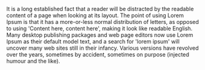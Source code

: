 It is a long established fact that a reader will be distracted by the readable content of a page when looking at its layout. 
The point of using Lorem Ipsum is that it has a more-or-less normal distribution of letters, as opposed to using 'Content here,
content here', making it look like readable English. Many desktop publishing packages and web page editors now use Lorem Ipsum as
their default model text, and a search for 'lorem ipsum' will uncover many web sites still in their infancy. Various versions 
have 
revolved over the years, sometimes by accident, sometimes on purpose (injected humour and the like).